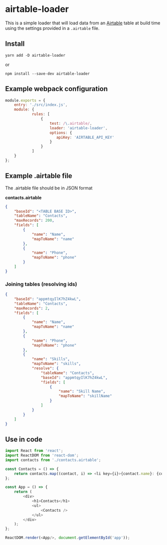 # airtable-loader

This is a simple loader that will load data from an [Airtable](https://airtable.com/) table at build time using the settings provided in a `.airtable` file.

## Install

```yarn add -D airtable-loader```

or

```npm install --save-dev airtable-loader```

## Example webpack configuration  

```javascript
module.exports = {
    entry: './src/index.js',
    module: {
            rules: [
                {
                    test: /\.airtable/,
                    loader: 'airtable-loader',
                    options: {
                       apiKey: 'AIRTABLE_API_KEY' 
                    }
                }
            ]
    }
};
```

## Example .airtable file

The .airtable file should be in JSON format

**contacts.airtable**
```json
{
    "baseId": "<TABLE BASE ID>",
    "tableName": "Contacts",
    "maxRecords": 200,
    "fields": [
        {
            "name": "Name",
            "mapToName": "name"
        },
        {
            "name": "Phone",
            "mapToName": "phone"
        }
    ]
}
```

### Joining tables (resolving ids)

```json
{
    "baseId": "appmtqyIlK7hZ4kwL",
    "tableName": "Contacts",
    "maxRecords": 2,
    "fields": [
        {
            "name": "Name",
            "mapToName": "name"
        },
        {
            "name": "Phone",
            "mapToName": "phone"
        },
        {
            "name": "Skills",
            "mapToName": "skills",
            "resolve": {
                "tableName": "Contacts",
                "baseId": "appmtqyIlK7hZ4kwL",
                "fields": [
                    {
                        "name": "Skill Name",
                        "mapToName": "skillName"
                    }
                ]
            }
        }
    ]
}
```

## Use in code

```javascript
import React from 'react';
import ReactDOM from 'react-dom';
import contacts from './contacts.airtable';

const Contacts = () => {
    return contacts.map((contact, i) => <li key={i}>{contact.name}: {contact.phone}</li>);
};

const App = () => {
    return (
        <div>
            <h1>Contacts</h1>
            <ul>
                <Contacts />
            </ul>
        </div>
    );
};

ReactDOM.render(<App/>, document.getElementById('app'));

```
